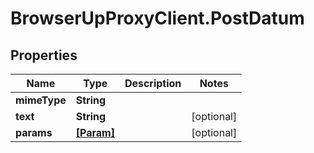 # BrowserUpProxyClient.PostDatum

## Properties

Name | Type | Description | Notes
------------ | ------------- | ------------- | -------------
**mimeType** | **String** |  | 
**text** | **String** |  | [optional] 
**params** | [**[Param]**](Param.md) |  | [optional] 


